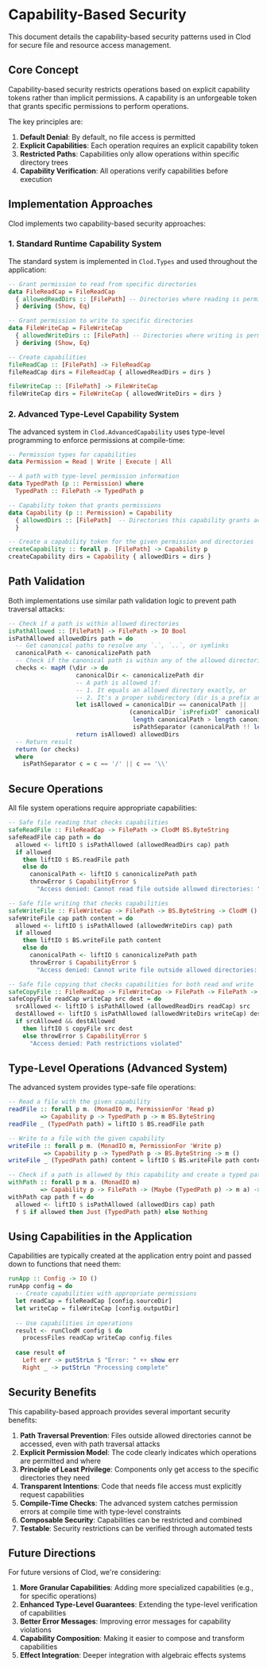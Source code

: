 # Capability-Based Security

This document details the capability-based security patterns used in Clod for secure file and resource access management.

## Core Concept

Capability-based security restricts operations based on explicit capability tokens rather than implicit permissions. A capability is an unforgeable token that grants specific permissions to perform operations.

The key principles are:
1. **Default Denial**: By default, no file access is permitted
2. **Explicit Capabilities**: Each operation requires an explicit capability token
3. **Restricted Paths**: Capabilities only allow operations within specific directory trees
4. **Capability Verification**: All operations verify capabilities before execution

## Implementation Approaches

Clod implements two capability-based security approaches:

### 1. Standard Runtime Capability System

The standard system is implemented in `Clod.Types` and used throughout the application:

```haskell
-- Grant permission to read from specific directories
data FileReadCap = FileReadCap 
  { allowedReadDirs :: [FilePath] -- Directories where reading is permitted
  } deriving (Show, Eq)

-- Grant permission to write to specific directories
data FileWriteCap = FileWriteCap 
  { allowedWriteDirs :: [FilePath] -- Directories where writing is permitted
  } deriving (Show, Eq)

-- Create capabilities
fileReadCap :: [FilePath] -> FileReadCap
fileReadCap dirs = FileReadCap { allowedReadDirs = dirs }

fileWriteCap :: [FilePath] -> FileWriteCap
fileWriteCap dirs = FileWriteCap { allowedWriteDirs = dirs }
```

### 2. Advanced Type-Level Capability System

The advanced system in `Clod.AdvancedCapability` uses type-level programming to enforce permissions at compile-time:

```haskell
-- Permission types for capabilities
data Permission = Read | Write | Execute | All

-- A path with type-level permission information
data TypedPath (p :: Permission) where
  TypedPath :: FilePath -> TypedPath p

-- Capability token that grants permissions
data Capability (p :: Permission) = Capability 
  { allowedDirs :: [FilePath]  -- Directories this capability grants access to
  }

-- Create a capability token for the given permission and directories
createCapability :: forall p. [FilePath] -> Capability p
createCapability dirs = Capability { allowedDirs = dirs }
```

## Path Validation

Both implementations use similar path validation logic to prevent path traversal attacks:

```haskell
-- Check if a path is within allowed directories
isPathAllowed :: [FilePath] -> FilePath -> IO Bool
isPathAllowed allowedDirs path = do
  -- Get canonical paths to resolve any `.`, `..`, or symlinks
  canonicalPath <- canonicalizePath path
  -- Check if the canonical path is within any of the allowed directories
  checks <- mapM (\dir -> do
                   canonicalDir <- canonicalizePath dir
                   -- A path is allowed if:
                   -- 1. It equals an allowed directory exactly, or
                   -- 2. It's a proper subdirectory (dir is a prefix and has a path separator)
                   let isAllowed = canonicalDir == canonicalPath || 
                                  (canonicalDir `isPrefixOf` canonicalPath && 
                                   length canonicalPath > length canonicalDir &&
                                   isPathSeparator (canonicalPath !! length canonicalDir))
                   return isAllowed) allowedDirs
  -- Return result
  return (or checks)
  where
    isPathSeparator c = c == '/' || c == '\\'
```

## Secure Operations

All file system operations require appropriate capabilities:

```haskell
-- Safe file reading that checks capabilities
safeReadFile :: FileReadCap -> FilePath -> ClodM BS.ByteString
safeReadFile cap path = do
  allowed <- liftIO $ isPathAllowed (allowedReadDirs cap) path
  if allowed
    then liftIO $ BS.readFile path
    else do
      canonicalPath <- liftIO $ canonicalizePath path
      throwError $ CapabilityError $ 
        "Access denied: Cannot read file outside allowed directories: " ++ canonicalPath

-- Safe file writing that checks capabilities
safeWriteFile :: FileWriteCap -> FilePath -> BS.ByteString -> ClodM ()
safeWriteFile cap path content = do
  allowed <- liftIO $ isPathAllowed (allowedWriteDirs cap) path
  if allowed
    then liftIO $ BS.writeFile path content
    else do
      canonicalPath <- liftIO $ canonicalizePath path
      throwError $ CapabilityError $ 
        "Access denied: Cannot write file outside allowed directories: " ++ canonicalPath

-- Safe file copying that checks capabilities for both read and write
safeCopyFile :: FileReadCap -> FileWriteCap -> FilePath -> FilePath -> ClodM ()
safeCopyFile readCap writeCap src dest = do
  srcAllowed <- liftIO $ isPathAllowed (allowedReadDirs readCap) src
  destAllowed <- liftIO $ isPathAllowed (allowedWriteDirs writeCap) dest
  if srcAllowed && destAllowed
    then liftIO $ copyFile src dest
    else throwError $ CapabilityError $ 
      "Access denied: Path restrictions violated"
```

## Type-Level Operations (Advanced System)

The advanced system provides type-safe file operations:

```haskell
-- Read a file with the given capability
readFile :: forall p m. (MonadIO m, PermissionFor 'Read p) 
         => Capability p -> TypedPath p -> m BS.ByteString
readFile _ (TypedPath path) = liftIO $ BS.readFile path

-- Write to a file with the given capability
writeFile :: forall p m. (MonadIO m, PermissionFor 'Write p) 
          => Capability p -> TypedPath p -> BS.ByteString -> m ()
writeFile _ (TypedPath path) content = liftIO $ BS.writeFile path content

-- Check if a path is allowed by this capability and create a typed path if it is
withPath :: forall p m a. (MonadIO m) 
         => Capability p -> FilePath -> (Maybe (TypedPath p) -> m a) -> m a
withPath cap path f = do
  allowed <- liftIO $ isPathAllowed (allowedDirs cap) path
  f $ if allowed then Just (TypedPath path) else Nothing
```

## Using Capabilities in the Application

Capabilities are typically created at the application entry point and passed down to functions that need them:

```haskell
runApp :: Config -> IO ()
runApp config = do
  -- Create capabilities with appropriate permissions
  let readCap = fileReadCap [config.sourceDir]
  let writeCap = fileWriteCap [config.outputDir]
  
  -- Use capabilities in operations
  result <- runClodM config $ do
    processFiles readCap writeCap config.files
  
  case result of
    Left err -> putStrLn $ "Error: " ++ show err
    Right _ -> putStrLn "Processing complete"
```

## Security Benefits

This capability-based approach provides several important security benefits:

1. **Path Traversal Prevention**: Files outside allowed directories cannot be accessed, even with path traversal attacks
2. **Explicit Permission Model**: The code clearly indicates which operations are permitted and where
3. **Principle of Least Privilege**: Components only get access to the specific directories they need
4. **Transparent Intentions**: Code that needs file access must explicitly request capabilities
5. **Compile-Time Checks**: The advanced system catches permission errors at compile time with type-level constraints
6. **Composable Security**: Capabilities can be restricted and combined
7. **Testable**: Security restrictions can be verified through automated tests

## Future Directions

For future versions of Clod, we're considering:

1. **More Granular Capabilities**: Adding more specialized capabilities (e.g., for specific operations)
2. **Enhanced Type-Level Guarantees**: Extending the type-level verification of capabilities
3. **Better Error Messages**: Improving error messages for capability violations
4. **Capability Composition**: Making it easier to compose and transform capabilities
5. **Effect Integration**: Deeper integration with algebraic effects systems
